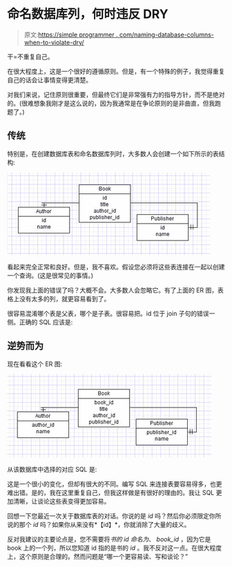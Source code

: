 # 命名数据库列，何时违反 DRY

> 原文:[https://simple programmer . com/naming-database-columns-when-to-violate-dry/](https://simpleprogrammer.com/naming-database-columns-when-to-violate-dry/)

干=不重复自己。

在很大程度上，这是一个很好的遵循原则。但是，有一个特殊的例子，我觉得重复自己的话会让事情变得更清楚。

对我们来说，记住原则很重要，但最终它们是非常强有力的指导方针，而不是绝对的。(很难想象我刚才是这么说的，因为我通常是在争论原则的是非曲直，但我跑题了。)

## 传统

特别是，在创建数据库表和命名数据库列时，大多数人会创建一个如下所示的表结构:



![](img/9fcb278ab113df7210c1151244b7fee2.png "databasewithid")



看起来完全正常和良好。但是，我不喜欢。假设您必须将这些表连接在一起以创建一个查询。(这是很常见的事情。)

你发现我上面的错误了吗？大概不会。大多数人会忽略它。有了上面的 ER 图，表格上没有太多的列，就更容易看到了。

很容易混淆哪个表是父表，哪个是子表。很容易把。id 位于 join 子句的错误一侧。正确的 SQL 应该是:

## 逆势而为

现在看看这个 ER 图:



![database columns](img/ad2f1c4af16f1a3a76ef24545e30d270.png "databasewithfullname")



从该数据库中选择的对应 SQL 是:

这是一个很小的变化，但却有很大的不同。编写 SQL 来连接表要容易得多，也更难出错。是的，我在这里重复自己，但我这样做是有很好的理由的。我让 SQL 更加清晰，让谈论这些表变得更加容易。

回想一下您最近一次关于数据库表的对话。你说的是 *id* 吗？然后你必须限定你所说的那个 *id* 吗？如果你从来没有*【id】*，你就消除了大量的歧义。

反对我建议的主要论点是，您不需要将*书的 *id* 命名为*、 *book_id* ，因为它是 book 上的一个列，所以您知道 id 指的是书的 *id* 。我不反对这一点。在很大程度上，这个原则是合理的。然而问题是“哪一个更容易读、写和谈论？”